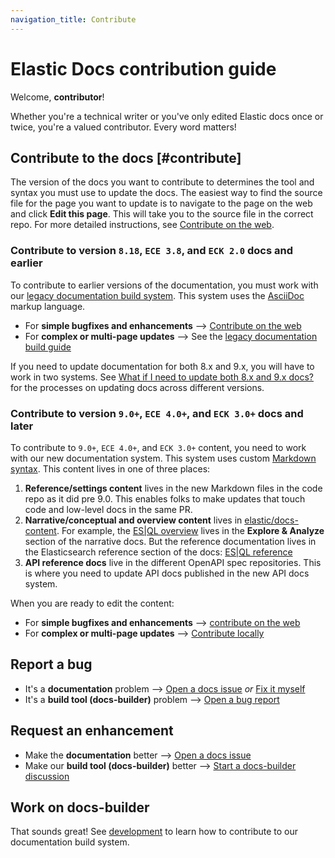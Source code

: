 ```yaml
---
navigation_title: Contribute
---
```


# Elastic Docs contribution guide

Welcome, **contributor**!

Whether you're a technical writer or you've only edited Elastic docs once or twice, you're a valued contributor. Every word matters!

## Contribute to the docs [#contribute]

The version of the docs you want to contribute to determines the tool and syntax you must use to update the docs. The easiest way to find the source file for the page you want to update is to navigate to the page on the web and click **Edit this page**. This will take you to the source file in the correct repo. For more detailed instructions, see [Contribute on the web](on-the-web.md).

### Contribute to version `8.18`, `ECE 3.8`, and `ECK 2.0` docs and earlier

To contribute to earlier versions of the documentation, you must work with our [legacy documentation build system](https://github.com/elastic/docs). This system uses the [AsciiDoc](https://asciidoc.org) markup language. 

* For **simple bugfixes and enhancements** --> [Contribute on the web](on-the-web.md)
* For **complex or multi-page updates** --> See the [legacy documentation build guide](https://github.com/elastic/docs?tab=readme-ov-file#building-documentation)

If you need to update documentation for both 8.x and 9.x, you will have to work in two systems. See [What if I need to update both 8.x and 9.x docs?](https://docs-v3-preview.elastic.dev/elastic/docs-builder/tree/main/contribute/on-the-web#what-if-i-need-to-update-both-8.x-and-9.x-docs) for the processes on updating docs across different versions.

### Contribute to version `9.0+`, `ECE 4.0+`, and `ECK 3.0+` docs and later

To contribute to `9.0+`, `ECE 4.0+`, and `ECK 3.0+`  content, you need to work with our new documentation system. This system uses custom [Markdown syntax](../syntax/index.md).
This content lives in one of three places:

1. **Reference/settings content** lives in the new Markdown files in the code repo as it did pre 9.0. This enables folks to make updates that touch code and low-level docs in the same PR.  
2. **Narrative/conceptual and overview content** lives in [elastic/docs-content](https://github.com/elastic/docs-content). For example, the [ES|QL overview](https://docs-v3-preview.elastic.dev/elastic/docs-content/tree/main/explore-analyze/query-filter/languages/esql) lives in the **Explore & Analyze** section of the narrative docs. But the reference documentation lives in the Elasticsearch reference section of the docs: [ES|QL reference](https://docs-v3-preview.elastic.dev/elastic/elasticsearch/tree/main/reference/query-languages/esql)  
3. **API reference docs** live in the different OpenAPI spec repositories. This is where you need to update API docs published in the new API docs system.

When you are ready to edit the content:

* For **simple bugfixes and enhancements** --> [contribute on the web](on-the-web.md)
* For **complex or multi-page updates** --> [Contribute locally](locally.md)

## Report a bug

* It's a **documentation** problem --> [Open a docs issue](https://github.com/elastic/docs-content/issues/new?template=internal-request.yaml) *or* [Fix it myself](locally.md)
* It's a **build tool (docs-builder)** problem --> [Open a bug report](https://github.com/elastic/docs-builder/issues/new?template=bug-report.yaml)

## Request an enhancement

* Make the **documentation** better --> [Open a docs issue](https://github.com/elastic/docs-content/issues/new?template=internal-request.yaml)
* Make our **build tool (docs-builder)** better --> [Start a docs-builder discussion](https://github.com/elastic/docs-builder/discussions)

## Work on docs-builder

That sounds great! See [development](../development/index.md) to learn how to contribute to our documentation build system.

